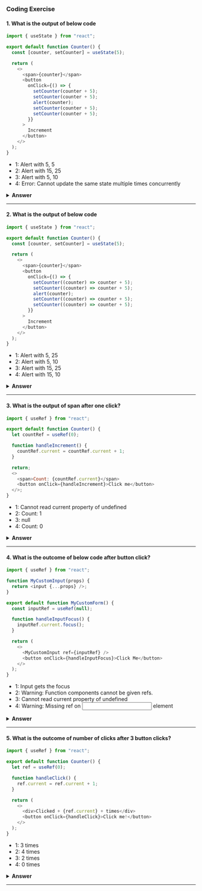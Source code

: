 ### Coding Exercise

#### 1. What is the output of below code

```javascript
import { useState } from "react";

export default function Counter() {
  const [counter, setCounter] = useState(5);

  return (
    <>
      <span>{counter}</span>
      <button
        onClick={() => {
          setCounter(counter + 5);
          setCounter(counter + 5);
          alert(counter);
          setCounter(counter + 5);
          setCounter(counter + 5);
        }}
      >
        Increment
      </button>
    </>
  );
}
```

- 1: Alert with 5, 5
- 2: Alert with 15, 25
- 3: Alert with 5, 10
- 4: Error: Cannot update the same state multiple times concurrently

<details><summary><b>Answer</b></summary>
<p>

##### Answer: 3

State values are fixed(i.e, default value 5) in each render and setting the state only changes it for the next render. React will wait until all the code executed with in an event handler before your state updates followed by re-rendering the UI. Also, all the 3 setter function calls are replacing the calculated value. Hence, irrespective of how many times you call `setCounter(counter + 5)` the final value is 10(5+5).

This can be visuallized by substituting with state variable values in the particular render,

```javascript
<button
  onClick={() => {
    setCounter(5 + 5);
    setCounter(5 + 5);
    alert(5);
    setCounter(5 + 5);
    setCounter(5 + 5);
  }}
>
  Increment
</button>
```

</p>
</details>

---

#### 2. What is the output of below code

```javascript
import { useState } from "react";

export default function Counter() {
  const [counter, setCounter] = useState(5);

  return (
    <>
      <span>{counter}</span>
      <button
        onClick={() => {
          setCounter((counter) => counter + 5);
          setCounter((counter) => counter + 5);
          alert(counter);
          setCounter((counter) => counter + 5);
          setCounter((counter) => counter + 5);
        }}
      >
        Increment
      </button>
    </>
  );
}
```

- 1: Alert with 5, 25
- 2: Alert with 5, 10
- 3: Alert with 15, 25
- 4: Alert with 15, 10

<details><summary><b>Answer</b></summary>
<p>

##### Answer: 1

React queues all the updater functions(e.g, counter => counter + 5) which will be processed after all the code inside event handler has been executed. During the next re-render(state update through setState), React goes through the queue and increment the counter based on the previous value in each function call. So the final value of counter becomes 25(initial value 5 + 5 + 5 + 5 + 5) whereas the alert shows default value 5 because the counter value won't be updated by that time.

</p>
</details>

---

#### 3. What is the output of span after one click?

```javascript
import { useRef } from "react";

export default function Counter() {
  let countRef = useRef(0);

  function handleIncrement() {
    countRef.current = countRef.current + 1;
  }

  return;
  <>
    <span>Count: {countRef.current}</span>
    <button onClick={handleIncrement}>Click me</button>
  </>;
}
```

- 1: Cannot read current property of undefined
- 2: Count: 1
- 3: null
- 4: Count: 0

<details><summary><b>Answer</b></summary>
<p>

##### Answer: 4

In React, every update has two phases.

1. **Render:** This is where React calls the components in order to output something on the screen
2. **Commit:** React applies changes to the DOM

Any updates to the ref will be reflected only in the commit phase. In other words, React sets **counterRef.current** during the commit phase. Hence, **countRef.current** always holds value `0` irrespective of how many times the Increment button clicked.

</p>
</details>

---

#### 4. What is the outcome of below code after button click?

```javascript
import { useRef } from "react";

function MyCustomInput(props) {
  return <input {...props} />;
}

export default function MyCustomForm() {
  const inputRef = useRef(null);

  function handleInputFocus() {
    inputRef.current.focus();
  }

  return (
    <>
      <MyCustomInput ref={inputRef} />
      <button onClick={handleInputFocus}>Click Me</button>
    </>
  );
}
```

- 1: Input gets the focus
- 2: Warning: Function components cannot be given refs.
- 3: Cannot read current property of undefined
- 4: Warning: Missing ref on <input /> element

<details><summary><b>Answer</b></summary>
<p>

##### Answer: 2

By default, React does not allow a component access the DOM nodes of other components even for child components. If you still try to access the DOM nodes directly then you will receive below error:

```javascript
Warning: Function components cannot be given refs. Attempts to access this ref will fail. Did you mean to use React.forwardRef()?
```

This issue can be fixed by wrapping the **<MyCustomInput />** component with `forwardRef` function which accepts ref as the second argument which can be used on the **<input />** element as **ref={ref}**

</p>
</details>

---

#### 5. What is the outcome of number of clicks after 3 button clicks?

```javascript
import { useRef } from "react";

export default function Counter() {
  let ref = useRef(0);

  function handleClick() {
    ref.current = ref.current + 1;
  }

  return (
    <>
      <div>Clicked + {ref.current} + times</div>
      <button onClick={handleClick}>Click me!</button>
    </>
  );
}
```

- 1: 3 times
- 2: 4 times
- 3: 2 times
- 4: 0 times

<details><summary><b>Answer</b></summary>
<p>

##### Answer: 4

If you try to use **{ref.current}** in the render method, the number won’t be updated on click. This is because **ref.current** does not trigger a re-render unlike state. This property is mainly used to read and write the values inside event handler or outside the render method.

</p>
</details>

---
